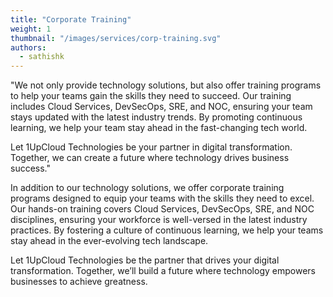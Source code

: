 ```yaml
---
title: "Corporate Training"
weight: 1
thumbnail: "/images/services/corp-training.svg"
authors:
  - sathishk
---
```


"We not only provide technology solutions, but also offer training programs to help your teams gain the skills they need to succeed. Our training includes Cloud Services, DevSecOps, SRE, and NOC, ensuring your team stays updated with the latest industry trends. By promoting continuous learning, we help your team stay ahead in the fast-changing tech world.

Let 1UpCloud Technologies be your partner in digital transformation. Together, we can create a future where technology drives business success."

In addition to our technology solutions, we offer corporate training programs designed to equip your teams with the skills they need to excel. Our hands-on training covers Cloud Services, DevSecOps, SRE, and NOC disciplines, ensuring your workforce is well-versed in the latest industry practices. By fostering a culture of continuous learning, we help your teams stay ahead in the ever-evolving tech landscape.

Let 1UpCloud Technologies be the partner that drives your digital transformation. Together, we’ll build a future where technology empowers businesses to achieve greatness.